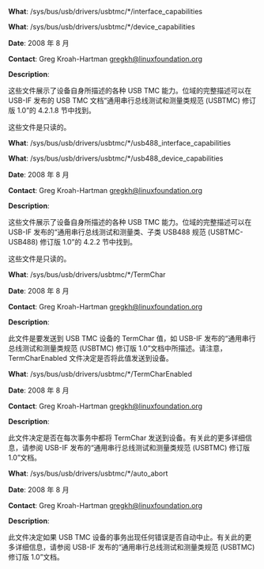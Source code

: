 **What**: /sys/bus/usb/drivers/usbtmc/*/interface_capabilities

**What**: /sys/bus/usb/drivers/usbtmc/*/device_capabilities

**Date**: 2008 年 8 月

**Contact**: Greg Kroah-Hartman <gregkh@linuxfoundation.org>

**Description**:

这些文件展示了设备自身所描述的各种 USB TMC 能力。位域的完整描述可以在 USB-IF 发布的 USB TMC 文档“通用串行总线测试和测量类规范 (USBTMC) 修订版 1.0”的 4.2.1.8 节中找到。

这些文件是只读的。

**What**: /sys/bus/usb/drivers/usbtmc/*/usb488_interface_capabilities

**What**: /sys/bus/usb/drivers/usbtmc/*/usb488_device_capabilities

**Date**: 2008 年 8 月

**Contact**: Greg Kroah-Hartman <gregkh@linuxfoundation.org>

**Description**:

这些文件展示了设备自身所描述的各种 USB TMC 能力。位域的完整描述可以在 USB-IF 发布的“通用串行总线测试和测量类、子类 USB488 规范 (USBTMC-USB488) 修订版 1.0”的 4.2.2 节中找到。

这些文件是只读的。

**What**: /sys/bus/usb/drivers/usbtmc/*/TermChar

**Date**: 2008 年 8 月

**Contact**: Greg Kroah-Hartman <gregkh@linuxfoundation.org>

**Description**:

此文件是要发送到 USB TMC 设备的 TermChar 值，如 USB-IF 发布的“通用串行总线测试和测量类规范 (USBTMC) 修订版 1.0”文档中所描述。请注意，TermCharEnabled 文件决定是否将此值发送到设备。

**What**: /sys/bus/usb/drivers/usbtmc/*/TermCharEnabled

**Date**: 2008 年 8 月

**Contact**: Greg Kroah-Hartman <gregkh@linuxfoundation.org>

**Description**:

此文件决定是否在每次事务中都将 TermChar 发送到设备。有关此的更多详细信息，请参阅 USB-IF 发布的“通用串行总线测试和测量类规范 (USBTMC) 修订版 1.0”文档。

**What**: /sys/bus/usb/drivers/usbtmc/*/auto_abort

**Date**: 2008 年 8 月

**Contact**: Greg Kroah-Hartman <gregkh@linuxfoundation.org>

**Description**:

此文件决定如果 USB TMC 设备的事务出现任何错误是否自动中止。有关此的更多详细信息，请参阅 USB-IF 发布的“通用串行总线测试和测量类规范 (USBTMC) 修订版 1.0”文档。